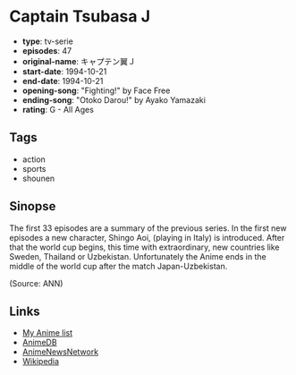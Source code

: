 # Captain Tsubasa J

-   **type**: tv-serie
-   **episodes**: 47
-   **original-name**: キャプテン翼Ｊ
-   **start-date**: 1994-10-21
-   **end-date**: 1994-10-21
-   **opening-song**: "Fighting!" by Face Free
-   **ending-song**: "Otoko Darou!" by Ayako Yamazaki
-   **rating**: G - All Ages

## Tags

-   action
-   sports
-   shounen

## Sinopse

The first 33 episodes are a summary of the previous series. In the first new episodes a new character, Shingo Aoi, (playing in Italy) is introduced. After that the world cup begins, this time with extraordinary, new countries like Sweden, Thailand or Uzbekistan. Unfortunately the Anime ends in the middle of the world cup after the match Japan-Uzbekistan.

(Source: ANN)

## Links

-   [My Anime list](https://myanimelist.net/anime/1674/Captain_Tsubasa_J)
-   [AnimeDB](http://anidb.info/perl-bin/animedb.pl?show=anime&aid=507)
-   [AnimeNewsNetwork](http://www.animenewsnetwork.com/encyclopedia/anime.php?id=1782)
-   [Wikipedia](http://en.wikipedia.org/wiki/Captain_Tsubasa)
